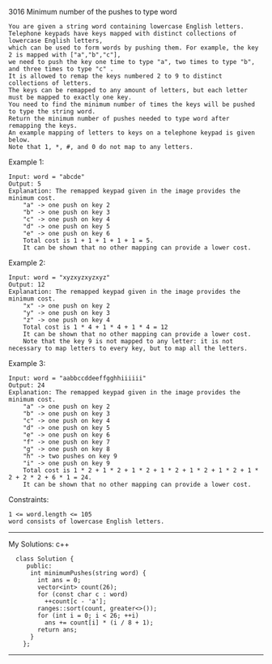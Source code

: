 3016 Minimum number of the pushes to type word

    You are given a string word containing lowercase English letters.
    Telephone keypads have keys mapped with distinct collections of lowercase English letters,
    which can be used to form words by pushing them. For example, the key 2 is mapped with ["a","b","c"],
    we need to push the key one time to type "a", two times to type "b", and three times to type "c" .
    It is allowed to remap the keys numbered 2 to 9 to distinct collections of letters.
    The keys can be remapped to any amount of letters, but each letter must be mapped to exactly one key.
    You need to find the minimum number of times the keys will be pushed to type the string word.
    Return the minimum number of pushes needed to type word after remapping the keys.
    An example mapping of letters to keys on a telephone keypad is given below.
    Note that 1, *, #, and 0 do not map to any letters.

Example 1:


    Input: word = "abcde"
    Output: 5
    Explanation: The remapped keypad given in the image provides the minimum cost.
        "a" -> one push on key 2
        "b" -> one push on key 3
        "c" -> one push on key 4
        "d" -> one push on key 5
        "e" -> one push on key 6
        Total cost is 1 + 1 + 1 + 1 + 1 = 5.
        It can be shown that no other mapping can provide a lower cost.

    
Example 2:

    Input: word = "xyzxyzxyzxyz"
    Output: 12
    Explanation: The remapped keypad given in the image provides the minimum cost.
        "x" -> one push on key 2
        "y" -> one push on key 3
        "z" -> one push on key 4
        Total cost is 1 * 4 + 1 * 4 + 1 * 4 = 12
        It can be shown that no other mapping can provide a lower cost.
        Note that the key 9 is not mapped to any letter: it is not necessary to map letters to every key, but to map all the letters.

Example 3:


    Input: word = "aabbccddeeffgghhiiiiii"
    Output: 24
    Explanation: The remapped keypad given in the image provides the minimum cost.
        "a" -> one push on key 2
        "b" -> one push on key 3
        "c" -> one push on key 4
        "d" -> one push on key 5
        "e" -> one push on key 6
        "f" -> one push on key 7
        "g" -> one push on key 8
        "h" -> two pushes on key 9
        "i" -> one push on key 9
        Total cost is 1 * 2 + 1 * 2 + 1 * 2 + 1 * 2 + 1 * 2 + 1 * 2 + 1 * 2 + 2 * 2 + 6 * 1 = 24.
        It can be shown that no other mapping can provide a lower cost.
     

Constraints:

    1 <= word.length <= 105
    word consists of lowercase English letters.
____________________________________________________________________________________________________________________________________

My Solutions:  c++
    
      class Solution {
         public:
          int minimumPushes(string word) {
            int ans = 0;
            vector<int> count(26);
            for (const char c : word)
              ++count[c - 'a'];
            ranges::sort(count, greater<>());
            for (int i = 0; i < 26; ++i)
              ans += count[i] * (i / 8 + 1);
            return ans;
          }
        };
____________________________________________________________________________________________________________________________________

    
